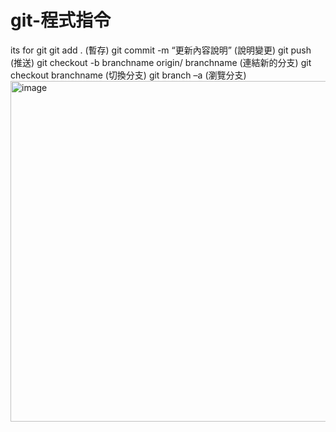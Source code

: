 # git-程式指令
its for git
git add .  (暫存)
git commit -m “更新內容說明” (說明變更)
git push (推送)
git checkout -b branchname origin/ branchname (連結新的分支)
git checkout branchname (切換分支)
git branch –a  (瀏覽分支)
<img width="1708" height="545" alt="image" src="https://github.com/user-attachments/assets/720223df-a831-425c-9460-a47c2ad34dd6" />
